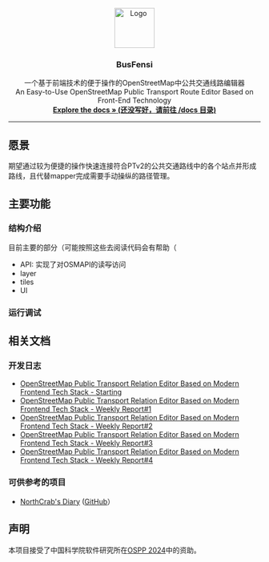 <!-- PROJECT LOGO -->
<br />
<div align="center">
  <a href="[https://github.com/othneildrew/Best-README-Template](https://github.com/OSMChina/BusFensi)">
    <img src="https://github.com/fltb.png" alt="Logo" width="80" height="80">
  </a>

  <h3 align="center">BusFensi</h3>

  <p align="center">
    一个基于前端技术的便于操作的OpenStreetMap中公共交通线路编辑器
    <br />
    An Easy-to-Use OpenStreetMap Public Transport Route Editor Based on Front-End Technology
    <br />
    <a href=""><strong>Explore the docs » (还没写好，请前往 /docs 目录)</strong></a>
    <br />
    <!--
    <br />
    <a href="https://github.com/othneildrew/Best-README-Template">View Demo</a>
    &middot;
    <a href="https://github.com/othneildrew/Best-README-Template/issues/new?labels=bug&template=bug-report---.md">Report Bug</a>
    &middot;
    <a href="https://github.com/othneildrew/Best-README-Template/issues/new?labels=enhancement&template=feature-request---.md">Request Feature</a>
    -->
  </p>
</div>

<hr/>

## 愿景

期望通过较为便捷的操作快速连接符合PTv2的公共交通路线中的各个站点并形成路线，且代替mapper完成需要手动操纵的路径管理。

## 主要功能

### 结构介绍

目前主要的部分（可能按照这些去阅读代码会有帮助（

* API: 实现了对OSMAPI的读~~写~~访问
* layer
* tiles
* UI

### 运行调试

<!-- 那你跟着npm走就是了，npm build之类的一串指令感觉没必要写了占空间，而且我忘了当时怎么跑起来的了，请 @fltb 回头合PR的时候把这个地方改一下 -->

## 相关文档

### 开发日志

* [OpenStreetMap Public Transport Relation Editor Based on Modern Frontend Tech Stack - Starting ](https://fltb.github.io/opening-of-busfensi-osm/2024-07-16/)
* [OpenStreetMap Public Transport Relation Editor Based on Modern Frontend Tech Stack - Weekly Report#1](https://fltb.github.io/weekly-post-busfensi-1/2024-07-18/)
* [OpenStreetMap Public Transport Relation Editor Based on Modern Frontend Tech Stack - Weekly Report#2](https://fltb.github.io/weekly-post-busfensi-2/2024-08-05/)
* [OpenStreetMap Public Transport Relation Editor Based on Modern Frontend Tech Stack - Weekly Report#3](https://fltb.github.io/weekly-post-busfensi-3/2024-09-02/)
* [OpenStreetMap Public Transport Relation Editor Based on Modern Frontend Tech Stack - Weekly Report#4](https://fltb.github.io/weekly-post-busfensi-4/2024-09-15/)

### 可供参考的项目

* [NorthCrab's Diary](https://www.openstreetmap.org/user/NorthCrab/diary/401755) ([GitHub](https://github.com/Zaczero/osm-relatify)）

## 声明

本项目接受了中国科学院软件研究所在[OSPP 2024](https://summer-ospp.ac.cn/org/prodetail/24c480495)中的资助。
